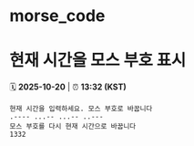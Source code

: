 # morse_code
# 현재 시간을 모스 부호 표시
<!-- MORSE_TIME_START -->
🗓️ **2025-10-20** | ⏰ **13:32 (KST)**

```
현재 시간을 입력하세요. 모스 부호로 바꿉니다
.---- ...-- ...-- ..---
모스 부호를 다시 현재 시간으로 바꿉니다
1332
```
<!-- MORSE_TIME_END -->
